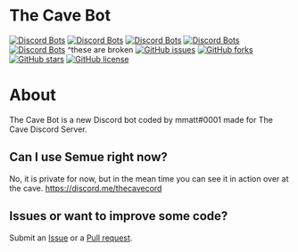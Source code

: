 # The Cave Bot 
[![Discord Bots](https://discordbots.org/api/widget/status/481943060146683905.svg?noavatar=true)](https://discordbots.org/bot/481943060146683905)
[![Discord Bots](https://discordbots.org/api/widget/servers/481943060146683905.svg?noavatar=true)](https://discordbots.org/bot/481943060146683905)
[![Discord Bots](https://discordbots.org/api/widget/upvotes/481943060146683905.svg?noavatar=true)](https://discordbots.org/bot/481943060146683905)
[![Discord Bots](https://discordbots.org/api/widget/lib/481943060146683905.svg?noavatar=true)](https://discordbots.org/bot/481943060146683905)
[![Discord Bots](https://discordbots.org/api/widget/owner/481943060146683905.svg?noavatar=true)](https://discordbots.org/bot/481943060146683905)
^these are broken
[![GitHub issues](https://img.shields.io/github/issues/mmatt625/thecave.svg)](https://github.com/mmatt625/thecave/issues)
[![GitHub forks](https://img.shields.io/github/forks/mmatt625/thecave.svg)](https://github.com/mmatt625/thecave/network)
[![GitHub stars](https://img.shields.io/github/stars/mmatt625/thecave.svg)](https://github.com/mmatt625/thecave/stargazers)
[![GitHub license](https://img.shields.io/github/license/mmatt625/thecave.svg)](https://github.com/mmatt625/thecave/blob/master/LICENSE)
# About
The Cave Bot is a new Discord bot coded by mmatt#0001 made for The Cave Discord Server.

## Can I use Semue right now?
No, it is private for now, but in the mean time you can see it in action over at the cave. https://discord.me/thecavecord


## Issues or want to improve some code?
Submit an [Issue](https://github.com/mmatt625/thecave/issues) or a [Pull request](https://github.com/mmatt625/thecave/pulls).
